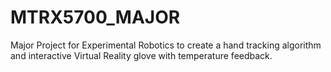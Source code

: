 # MTRX5700_MAJOR
Major Project for Experimental Robotics to create a hand tracking algorithm and interactive Virtual Reality glove with temperature feedback.
